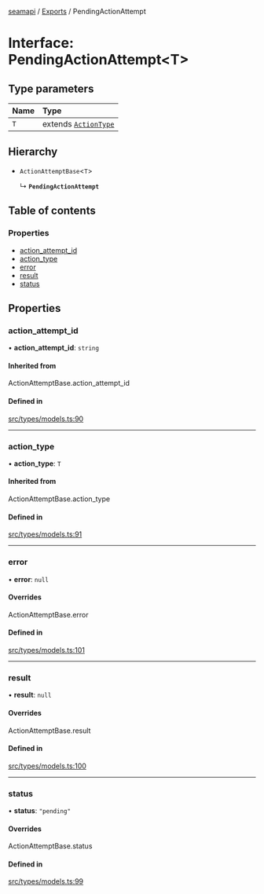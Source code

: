 [seamapi](../README.md) / [Exports](../modules.md) / PendingActionAttempt

# Interface: PendingActionAttempt<T\>

## Type parameters

| Name | Type |
| :------ | :------ |
| `T` | extends [`ActionType`](../modules.md#actiontype) |

## Hierarchy

- `ActionAttemptBase`<`T`\>

  ↳ **`PendingActionAttempt`**

## Table of contents

### Properties

- [action\_attempt\_id](PendingActionAttempt.md#action_attempt_id)
- [action\_type](PendingActionAttempt.md#action_type)
- [error](PendingActionAttempt.md#error)
- [result](PendingActionAttempt.md#result)
- [status](PendingActionAttempt.md#status)

## Properties

### action\_attempt\_id

• **action\_attempt\_id**: `string`

#### Inherited from

ActionAttemptBase.action\_attempt\_id

#### Defined in

[src/types/models.ts:90](https://github.com/seamapi/javascript/blob/main/src/types/models.ts#L90)

___

### action\_type

• **action\_type**: `T`

#### Inherited from

ActionAttemptBase.action\_type

#### Defined in

[src/types/models.ts:91](https://github.com/seamapi/javascript/blob/main/src/types/models.ts#L91)

___

### error

• **error**: ``null``

#### Overrides

ActionAttemptBase.error

#### Defined in

[src/types/models.ts:101](https://github.com/seamapi/javascript/blob/main/src/types/models.ts#L101)

___

### result

• **result**: ``null``

#### Overrides

ActionAttemptBase.result

#### Defined in

[src/types/models.ts:100](https://github.com/seamapi/javascript/blob/main/src/types/models.ts#L100)

___

### status

• **status**: ``"pending"``

#### Overrides

ActionAttemptBase.status

#### Defined in

[src/types/models.ts:99](https://github.com/seamapi/javascript/blob/main/src/types/models.ts#L99)
